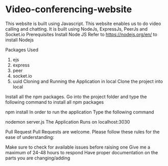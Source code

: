 # Video-conferencing-website
This website is built using Javascript. This website enables us to do video calling and chatting. It is built using NodeJs, ExpressJs, PeerJs and Socket.io
Prerequisites
Install Node JS Refer to https://nodejs.org/en/ to install Nodejs

Packages Used
1. ejs
2. express
3. peer
4. socket.io
5. uuid
Cloning and Running the Application in local
Clone the project into local

Install all the npm packages. Go into the project folder and type the following command to install all npm packages

npm install
In order to run the application Type the following command

nodemon server.js
The Application Runs on localhost:3030

Pull Request
Pull Requests are welcome. Please follow these rules for the ease of understanding:

Make sure to check for available issues before raising one
Give me a maximum of 24-48 hours to respond
Have proper documentation on the parts you are changing/adding
